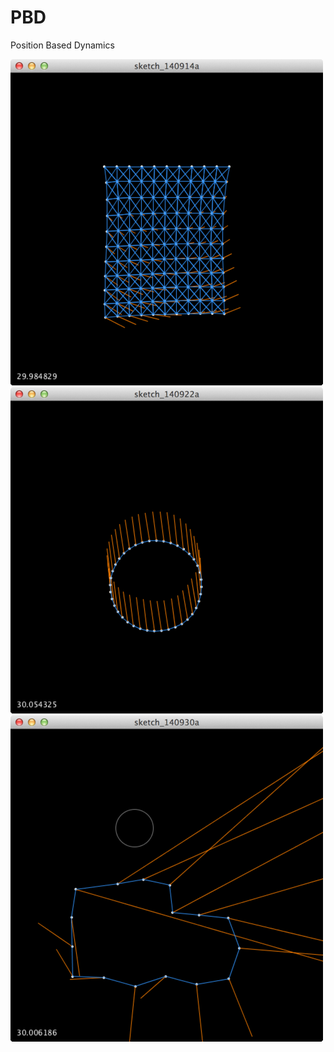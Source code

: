 PBD
===

Position Based Dynamics

![Alt Text](https://github.com/nekonomics/PBD/raw/master/img/top.png)
![Alt Text](https://github.com/nekonomics/PBD/raw/master/img/top2.png)
![Alt Text](https://github.com/nekonomics/PBD/raw/master/img/top3.png)
